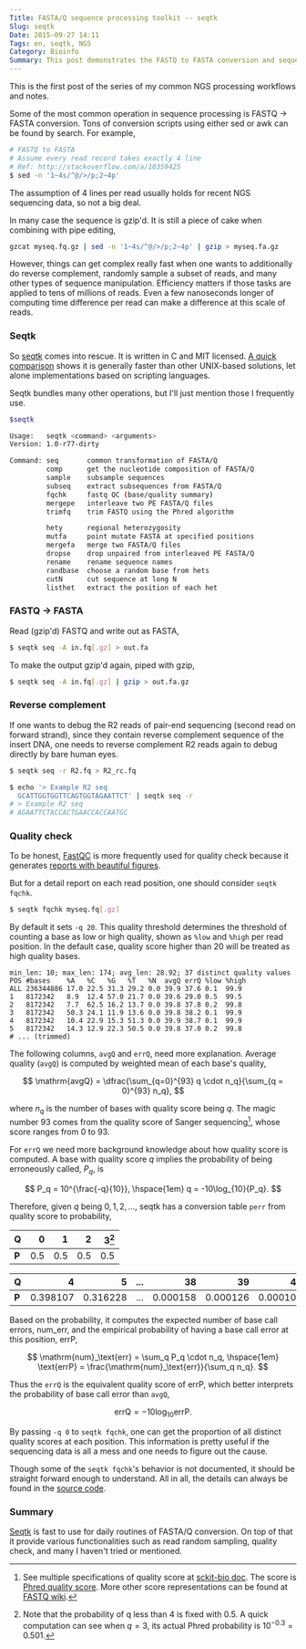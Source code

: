 ```yaml
---
Title: FASTA/Q sequence processing toolkit -- seqtk
Slug: seqtk
Date: 2015-09-27 14:11
Tags: en, seqtk, NGS
Category: Bioinfo
Summary: This post demonstrates the FASTQ to FASTA conversion and sequence quality check using seqtk. 
---
```


This is the first post of the series of my common NGS processing workflows and notes.


Some of the most common operation in sequence processing is FASTQ → FASTA conversion. Tons of conversion scripts using either sed or awk can be found by search. For example,

```bash
# FASTQ to FASTA
# Assume every read record takes exactly 4 line
# Ref: http://stackoverflow.com/a/10359425
$ sed -n '1~4s/^@/>/p;2~4p'
```

The assumption of 4 lines per read usually holds for recent NGS sequencing data, so not a big deal.

In many case the sequence is gzip'd. It is still a piece of cake when combining with pipe editing,

```bash
gzcat myseq.fq.gz | sed -n '1~4s/^@/>/p;2~4p' | gzip > myseq.fa.gz
```

However, things can get complex really fast when one wants to additionally do reverse complement, randomly sample a subset of reads, and many other types of sequence manipulation. Efficiency matters if those tasks are applied to tens of millions of reads. Even a few nanoseconds longer of computing time difference per read can make a difference at this scale of reads.


### Seqtk

So [seqtk] comes into rescue. It is written in C and MIT licensed. [A quick comparison][fastqa-conversion] shows it is generally faster than other UNIX-based solutions, let alone implementations based on scripting languages.

Seqtk bundles many other operations, but I'll just mention those I frequently use.

```bash
$seqtk

Usage:   seqtk <command> <arguments>
Version: 1.0-r77-dirty

Command: seq       common transformation of FASTA/Q
         comp      get the nucleotide composition of FASTA/Q
         sample    subsample sequences
         subseq    extract subsequences from FASTA/Q
         fqchk     fastq QC (base/quality summary)
         mergepe   interleave two PE FASTA/Q files
         trimfq    trim FASTQ using the Phred algorithm

         hety      regional heterozygosity
         mutfa     point mutate FASTA at specified positions
         mergefa   merge two FASTA/Q files
         dropse    drop unpaired from interleaved PE FASTA/Q
         rename    rename sequence names
         randbase  choose a random base from hets
         cutN      cut sequence at long N
         listhet   extract the position of each het
```


### FASTQ → FASTA

Read (gzip'd) FASTQ and write out as FASTA,

```bash
$ seqtk seq -A in.fq[.gz] > out.fa
```

To make the output gzip'd again, piped with gzip,

```bash
$ seqtk seq -A in.fq[.gz] | gzip > out.fa.gz
```


### Reverse complement

If one wants to debug the R2 reads of pair-end sequencing (second read on forward strand), since they contain reverse complement sequence of the insert DNA, one needs to reverse complement R2 reads again to debug directly by bare human eyes.

```bash
$ seqtk seq -r R2.fq > R2_rc.fq

$ echo '> Example R2 seq
  GCATTGGTGGTTCAGTGGTAGAATTCT' | seqtk seq -r
# > Example R2 seq
# AGAATTCTACCACTGAACCACCAATGC
```


### Quality check

To be honest, [FastQC] is more frequently used for quality check because it generates [reports with beautiful figures][FastQC report].

But for a detail report on each read position, one should consider `seqtk fqchk`.

```bash
$ seqtk fqchk myseq.fq[.gz]
```

By default it sets `-q 20`. This quality threshold determines the threshold of counting a base as low or high quality, shown as `%low` and `%high` per read position. In the default case, quality score higher than 20 will be treated as high quality bases.

```text
min_len: 10; max_len: 174; avg_len: 28.92; 37 distinct quality values
POS #bases    %A   %C   %G   %T   %N  avgQ errQ %low %high
ALL 236344886 17.0 22.5 31.3 29.2 0.0 39.9 37.6 0.1  99.9
1   8172342   8.9  12.4 57.0 21.7 0.0 39.6 29.0 0.5  99.5
2   8172342   7.7  62.5 16.2 13.7 0.0 39.8 37.8 0.2  99.8
3   8172342   50.3 24.1 11.9 13.6 0.0 39.8 38.2 0.1  99.9
4   8172342   10.4 22.9 15.3 51.3 0.0 39.9 38.7 0.1  99.9
5   8172342   14.3 12.9 22.3 50.5 0.0 39.8 37.0 0.2  99.8
# ... (trimmed)
```

The following columns, `avgQ` and `errQ`, need more explanation. Average quality (`avgQ`) is computed by weighted mean of each base's quality,

$$
    \mathrm{avgQ} = \dfrac{\sum_{q=0}^{93} q \cdot n_q}{\sum_{q = 0}^{93} n_q},
$$

where $n_q$ is the number of bases with quality score being $q$. The magic number 93 comes from the quality score of Sanger sequencing[^sanger-qual-score], whose score ranges from 0 to 93.

For `errQ` we need more background knowledge about how quality score is computed. A base with quality score $q$ implies the probability of being erroneously called, $P_q$, is

$$
    P_q = 10^{\frac{-q}{10}}, \hspace{1em} q = -10\log_{10}{P_q}.
$$

Therefore, given $q$ being $0, 1, 2, \ldots$, seqtk has a conversion table `perr` from quality score to probability,


| Q  | 0   | 1   | 2   | 3[^2] |
|:---|----:|----:|----:|------:|
| **P**  | 0.5 | 0.5 | 0.5 |   0.5 |

| Q  | 4        | 5        | ... | 38           | 39           | 40        |
|:---|---------:|---------:|:---:|-------------:|-------------:|----------:|
| **P**  | 0.398107 | 0.316228 | ... |     0.000158 |     0.000126 |  0.000100 |


Based on the probability, it computes the expected number of base call errors, num_err, and the empirical probability of having a base call error at this position, errP,

$$
    \mathrm{num}_\text{err} = \sum_q P_q \cdot n_q, \hspace{1em} \text{errP} = \frac{\mathrm{num}_\text{err}}{\sum_q n_q}.
$$

Thus the `errQ` is the equivalent quality score of errP, which better interprets the probability of base call error than `avgQ`,

$$
    \mathrm{errQ} = -10\log_{10}{\mathrm{errP}}.
$$


By passing `-q 0` to `seqtk fqchk`, one can get the proportion of all distinct quality scores at each position. This information is pretty useful if the sequencing data is all a mess and one needs to figure out the cause.

Though some of the `seqtk fqchk`'s behavior is not documented, it should be straight forward enough to understand. All in all, the details can always be found in the [source code](https://github.com/lh3/seqtk/blob/4feb6e81444ab6bc44139dd3a125068f81ae4ad8/seqtk.c#L1483).


### Summary

[Seqtk] is fast to use for daily routines of FASTA/Q conversion. On top of that it provide various functionalities such as read random sampling, quality check, and many I haven't tried or mentioned.


[^sanger-qual-score]: See multiple specifications of quality score at [sckit-bio doc][sckit-bio quality score]. The score is [Phred quality score][Phred score wiki]. More other score representations can be found at [FASTQ wiki].

[^2]: Note that the probability of q less than 4 is fixed with 0.5. A quick computation can see when $q = 3$, its actual Phred probability is $10 ^ {-0.3} = 0.501$.

[seqtk]: https://github.com/lh3/seqtk
[fastqa-conversion]: https://www.biostars.org/p/85929/#86082
[FastQC]: http://www.bioinformatics.babraham.ac.uk/projects/fastqc/
[FastQC report]: http://www.bioinformatics.babraham.ac.uk/projects/fastqc/good_sequence_short_fastqc.html
[sckit-bio quality score]: http://scikit-bio.org/docs/latest/generated/skbio.io.format.fastq.html#quality-score-variants
[Phred score wiki]: https://en.wikipedia.org/wiki/Phred_quality_score
[FASTQ wiki]: https://en.wikipedia.org/wiki/FASTQ_format
